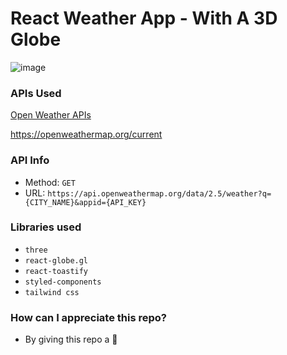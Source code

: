 # React Weather App - With A 3D Globe

![image](<Screenshot(64).png>)

### APIs Used

[Open Weather APIs](https://openweathermap.org/)

https://openweathermap.org/current

### API Info

- Method: `GET`
- URL: `https://api.openweathermap.org/data/2.5/weather?q={CITY_NAME}&appid={API_KEY}`

### Libraries used

- `three`
- `react-globe.gl`
- `react-toastify`
- `styled-components`
- `tailwind css`

### How can I appreciate this repo?

- By giving this repo a 🌟
